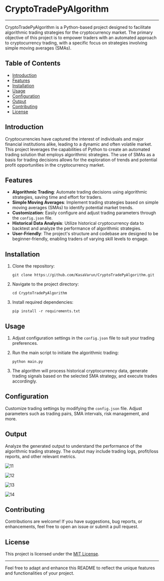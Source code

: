 # CryptoTradePyAlgorithm

---

CryptoTradePyAlgorithm is a Python-based project designed to facilitate algorithmic trading strategies for the cryptocurrency market. The primary objective of this project is to empower traders with an automated approach to cryptocurrency trading, with a specific focus on strategies involving simple moving averages (SMAs).

## Table of Contents

- [Introduction](#introduction)
- [Features](#features)
- [Installation](#installation)
- [Usage](#usage)
- [Configuration](#configuration)
- [Output](#output)
- [Contributing](#contributing)
- [License](#license)

## Introduction

Cryptocurrencies have captured the interest of individuals and major financial institutions alike, leading to a dynamic and often volatile market. This project leverages the capabilities of Python to create an automated trading solution that employs algorithmic strategies. The use of SMAs as a basis for trading decisions allows for the exploration of trends and potential profit opportunities in the cryptocurrency market.

## Features

- **Algorithmic Trading**: Automate trading decisions using algorithmic strategies, saving time and effort for traders.
- **Simple Moving Averages**: Implement trading strategies based on simple moving averages (SMAs) to identify potential market trends.
- **Customization**: Easily configure and adjust trading parameters through the `config.json` file.
- **Historical Data Analysis**: Utilize historical cryptocurrency data to backtest and analyze the performance of algorithmic strategies.
- **User-Friendly**: The project's structure and codebase are designed to be beginner-friendly, enabling traders of varying skill levels to engage.

## Installation

1. Clone the repository:

   ```
   git clone https://github.com/KasaVarun/CryptoTradePyAlgorithm.git
   ```

2. Navigate to the project directory:

   ```
   cd CryptoTradePyAlgorithm
   ```

3. Install required dependencies:

   ```
   pip install -r requirements.txt
   ```

## Usage

1. Adjust configuration settings in the `config.json` file to suit your trading preferences.

2. Run the main script to initiate the algorithmic trading:

   ```
   python main.py
   ```

3. The algorithm will process historical cryptocurrency data, generate trading signals based on the selected SMA strategy, and execute trades accordingly.

## Configuration

Customize trading settings by modifying the `config.json` file. Adjust parameters such as trading pairs, SMA intervals, risk management, and more.

## Output

Analyze the generated output to understand the performance of the algorithmic trading strategy. The output may include trading logs, profit/loss reports, and other relevant metrics.

![11](https://github.com/KasaVarun/CryptoTradePyAlgorithm/assets/68395933/85959c43-1b94-4626-ab63-2d44796acfef)

![12](https://github.com/KasaVarun/CryptoTradePyAlgorithm/assets/68395933/bcd02e75-f096-4a93-a625-b79e8b17ee26)

![13](https://github.com/KasaVarun/CryptoTradePyAlgorithm/assets/68395933/4efbb650-6d61-4417-936a-79353b6378bd)

![14](https://github.com/KasaVarun/CryptoTradePyAlgorithm/assets/68395933/7ee2e15c-1732-40ca-b48e-35fdff75ade2)

## Contributing

Contributions are welcome! If you have suggestions, bug reports, or enhancements, feel free to open an issue or submit a pull request.

## License

This project is licensed under the [MIT License](LICENSE).

---

Feel free to adapt and enhance this README to reflect the unique features and functionalities of your project.
